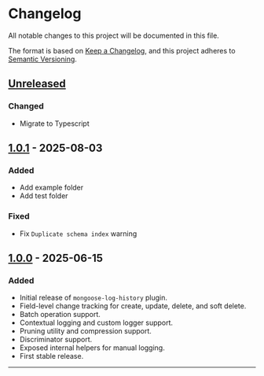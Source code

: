 # Changelog

All notable changes to this project will be documented in this file.

The format is based on [Keep a Changelog](https://keepachangelog.com/en/1.0.0/),
and this project adheres to [Semantic Versioning](https://semver.org/spec/v2.0.0.html).

## [Unreleased]

### Changed

- Migrate to Typescript

## [1.0.1] - 2025-08-03

### Added

- Add example folder
- Add test folder

### Fixed

- Fix `Duplicate schema index` warning

## [1.0.0] - 2025-06-15

### Added

- Initial release of `mongoose-log-history` plugin.
- Field-level change tracking for create, update, delete, and soft delete.
- Batch operation support.
- Contextual logging and custom logger support.
- Pruning utility and compression support.
- Discriminator support.
- Exposed internal helpers for manual logging.
- First stable release.

---

[Unreleased]: https://github.com/granitebps/mongoose-log-history/compare/v1.0.1...HEAD
[1.0.1]: https://github.com/granitebps/mongoose-log-history/releases/tag/v1.0.1
[1.0.0]: https://github.com/granitebps/mongoose-log-history/releases/tag/v1.0.0
